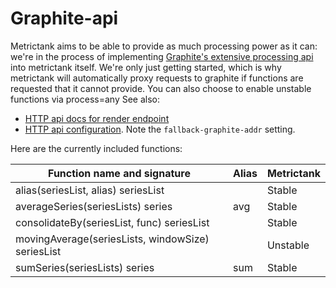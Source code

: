 # Graphite-api

Metrictank aims to be able to provide as much processing power as it can: we're in the process
of implementing [Graphite's extensive processing api](http://graphite.readthedocs.io/en/latest/functions.html) into metrictank itself.
We're only just getting started, which is why metrictank will automatically proxy requests to graphite if functions are requested
that it cannot provide. You can also choose to enable unstable functions via process=any
See also:
* [HTTP api docs for render endpoint](https://github.com/raintank/metrictank/blob/master/docs/http-api.md#graphite-query-api)
* [HTTP api configuration](https://github.com/raintank/metrictank/blob/master/docs/config.md#http-api).  Note the `fallback-graphite-addr` setting.

Here are the currently included functions:

Function name and signature                          | Alias        | Metrictank
---------------------------------------------------- | ------------ | ----------
alias(seriesList, alias) seriesList                  |              | Stable
averageSeries(seriesLists) series                    | avg          | Stable
consolidateBy(seriesList, func) seriesList           |              | Stable
movingAverage(seriesLists, windowSize) seriesList    |              | Unstable
sumSeries(seriesLists) series                        | sum          | Stable
